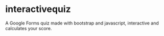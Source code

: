 # interactivequiz
A Google Forms quiz made with bootstrap and javascript, interactive and calculates your score. 
